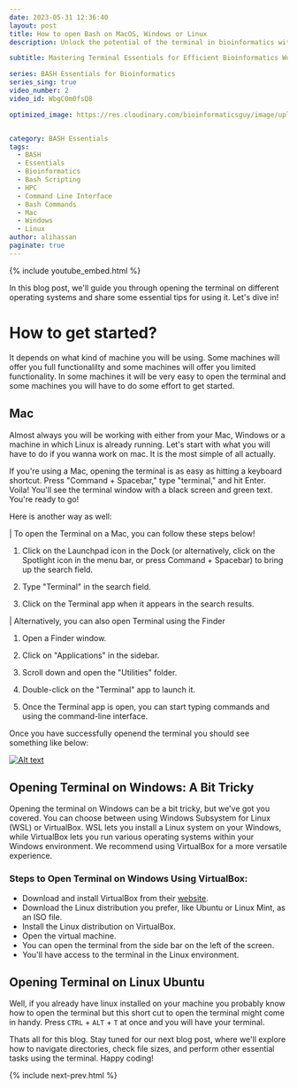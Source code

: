 ```yaml
---
date: 2023-05-31 12:36:40
layout: post
title: How to open Bash on MacOS, Windows or Linux
description: Unlock the potential of the terminal in bioinformatics with our guide. Learn how to open the terminal on different systems and gain essential skills for efficient data manipulation and analysis.

subtitle: Mastering Terminal Essentials for Efficient Bioinformatics Workflow.

series: BASH Essentials for Bioinformatics
series_sing: true
video_number: 2
video_id: WbgC0m0fsQ8

optimized_image: https://res.cloudinary.com/bioinformaticsguy/image/upload/v1693136903/003_BEB/002/Colorful_Freelancer_YouTube_Thumbnail_zvvd3g.png


category: BASH Essentials
tags:
  - BASH
  - Essentials
  - Bioinformatics
  - Bash Scripting
  - HPC
  - Command Line Interface
  - Bash Commands
  - Mac
  - Windows
  - Linux
author: alihassan
paginate: true
---
```


<!-- [![Alt text](https://res.cloudinary.com/bioinformaticsguy/image/upload/v1683210567/003_BEB/001/Colorful_Freelancer_YouTube_Thumbnail_1_yeg9xl.png)](https://www.youtube.com/c/BioinformaticsGuy) -->


{% include youtube_embed.html %}



<!-- https://jupytext.readthedocs.io/en/latest/using-cli.html -->
<!-- jupytext --to markdown ForLoops-IIofII.ipynb -->



In this blog post, we'll guide you through opening the terminal on different operating systems and share some essential tips for using it. Let's dive in!

# How to get started?

It depends on what kind of machine you will be using. Some machines will offer you full functionalilty and some machines will offer you limited functionality. In some machines it will be very easy to open the terminal and some machines you will have to do some effort to get started. 

## Mac
Almost always you will be working with either from your Mac, Windows or a machine in which Linux is already running. Let's start with what you will have to do if you wanna work on mac. It is the most simple of all actually.

If you're using a Mac, opening the terminal is as easy as hitting a keyboard shortcut. Press "Command + Spacebar," type "terminal," and hit Enter. Voila! You'll see the terminal window with a black screen and green text. You're ready to go!

Here is another way as well:

| To open the Terminal on a Mac, you can follow these steps below!

1. Click on the Launchpad icon in the Dock (or alternatively, click on the Spotlight icon in the menu bar, or press Command + Spacebar) to bring up the search field.

2. Type "Terminal" in the search field.

3. Click on the Terminal app when it appears in the search results.

| Alternatively, you can also open Terminal using the Finder

1. Open a Finder window.

2. Click on "Applications" in the sidebar.

3. Scroll down and open the "Utilities" folder.

4. Double-click on the "Terminal" app to launch it.

5. Once the Terminal app is open, you can start typing commands and using the command-line interface.

Once you have successfully openend the terminal you should see something like below:


[![Alt text](https://res.cloudinary.com/bioinformaticsguy/image/upload/v1682857850/003_BEB/001/Screenshot_2023-04-30_at_14.26.52_xetaqj.png)](https://www.youtube.com/c/BioinformaticsGuy)


## Opening Terminal on Windows: A Bit Tricky
Opening the terminal on Windows can be a bit tricky, but we've got you covered. You can choose between using Windows Subsystem for Linux (WSL) or VirtualBox. WSL lets you install a Linux system on your Windows, while VirtualBox lets you run various operating systems within your Windows environment. We recommend using VirtualBox for a more versatile experience.


### Steps to Open Terminal on Windows Using VirtualBox:
- Download and install VirtualBox from their [website](https://www.virtualbox.org/wiki/Downloads).
- Download the Linux distribution you prefer, like Ubuntu or Linux Mint, as an ISO file.
- Install the Linux distribution on VirtualBox.
- Open the virtual machine. 
- You can open the terminal from the side bar on the left of the screen.
- You'll have access to the terminal in the Linux environment.

## Opening Terminal on Linux Ubuntu
Well, if you already have linux installed on your machine you probably know how to open the terminal but this short cut to open the terminal might come in handy. Press `CTRL` + `ALT` + `T` at once and you will have your terminal.


Thats all for this blog. Stay tuned for our next blog post, where we'll explore how to navigate directories, check file sizes, and perform other essential tasks using the terminal. Happy coding!


{% include next-prev.html %}